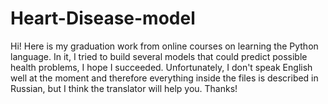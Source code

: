 # Heart-Disease-model
Hi! Here is my graduation work from online courses on learning the Python language. 
In it, I tried to build several models that could predict possible health problems, I hope I succeeded. 
Unfortunately, I don't speak English well at the moment and therefore everything inside the files is described in Russian, but I think the translator will help you. Thanks!
